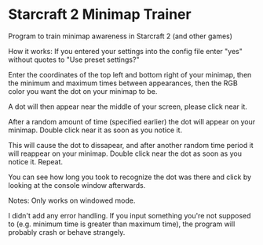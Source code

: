 # Starcraft 2 Minimap Trainer

Program to train minimap awareness in Starcraft 2 (and other games)



How it works:
If you entered your settings into the config file enter "yes" without quotes to "Use preset settings?"

Enter the coordinates of the top left and bottom right of your minimap, then the minimum and maximum times between appearances, then the RGB color you want the dot on your minimap to be.

A dot will then appear near the middle of your screen, please click near it.

After a random amount of time (specified earlier) the dot will appear on your minimap. Double click near it as soon as you notice it.

This will cause the dot to dissapear, and after another random time period it will reappear on your minimap. Double click near the dot as soon as you notice it. Repeat.

You can see how long you took to recognize the dot was there and click by looking at the console window afterwards.




Notes:
Only works on windowed mode.

I didn't add any error handling. If you input something you're not supposed to (e.g. minimum time is greater than maximum time), the program will probably crash or behave strangely.

